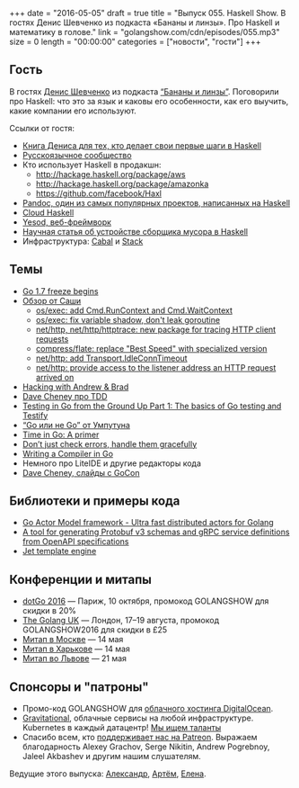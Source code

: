 +++
date = "2016-05-05"
draft = true
title = "Выпуск 055. Haskell Show. В гостях Денис Шевченко из подкаста «Бананы и линзы». Про Haskell и математику в голове."
link = "golangshow.com/cdn/episodes/055.mp3"
size = 0
length = "00:00:00"
categories = ["новости", "гости"]
+++

## Гость
В гостях [Денис Шевченко](https://twitter.com/dshevchenko_biz) из подкаста [“Бананы и линзы”](http://bananasandlenses.net). Поговорили про Haskell: что это за язык и каковы его особенности, как его выучить, какие компании его используют.

Ссылки от гостя:
- [Книга Дениса для тех, кто делает свои первые шаги в Haskell](https://www.ohaskell.guide)
- [Русскоязычное сообщество](http://ruhaskell.org/)
- Кто использует Haskell в продакшн:
  - http://hackage.haskell.org/package/aws
  - http://hackage.haskell.org/package/amazonka
  - https://github.com/facebook/Haxl
- [Pandoc, один из самых популярных проектов, написанных на Haskell](http://pandoc.org/)
- [Cloud Haskell](http://haskell-distributed.github.io/)
- [Yesod, веб-фреймворк](http://www.yesodweb.com/)
- [Научная статья об устройстве сборщика мусора в Haskell](http://community.haskell.org/~simonmar/bib/parallel-gc-08_abstract.html)
- Инфраструктура: [Cabal](https://www.haskell.org/cabal/) и [Stack](http://docs.haskellstack.org/en/stable/README/)

## Темы
- [Go 1.7 freeze begins](https://groups.google.com/forum/#!topic/golang-dev/lcvpM-vAoE8)
- [Обзор от Саши](https://github.com/LK4D4/report/blob/master/reports/golang-may5.md)
  - [os/exec: add Cmd.RunContext and Cmd.WaitContext](https://github.com/golang/go/commit/2cc27a7de9e7d14cb6702153688d02746c6a49ea)
  - [os/exec: fix variable shadow, don't leak goroutine](https://github.com/golang/go/commit/1b591dfb1f071d978448966e979e40b1f265c1a5)
  - [net/http, net/http/httptrace: new package for tracing HTTP client requests](https://github.com/golang/go/commit/1518d431321100cd9f0e18d740da7c835ba438dd)
  - [compress/flate: replace "Best Speed" with specialized version](https://github.com/golang/go/commit/d8b7bd6a1f89df1fbcf43fcaee72a94e291dcdb1)
  - [net/http: add Transport.IdleConnTimeout](https://github.com/golang/go/commit/abc1472d78c70888473634497b49b1c2e1bb6569)
  - [net/http: provide access to the listener address an HTTP request arrived on](https://github.com/golang/go/commit/a9cf0b1e1e2a66db547fcabb7188465e4ac54700)
- [Hacking with Andrew & Brad](https://twitter.com/bradfitz/status/727699236012232704)
- [Dave Cheney про TDD](http://dave.cheney.net/2016/04/11/the-value-of-tdd)
- [Testing in Go from the Ground Up Part 1: The basics of Go testing and Testify](http://csfortheslothful.blogspot.ru/2016/05/testing-in-go-from-ground-up-part-1.html)
- [“Go или не Go” от Умпутуна](http://p.umputun.com/2016/05/03/go-ili-nie-go/)
- [Time in Go: A primer](https://machiel.me/post/time-in-go-a-primer/)
- [Don’t just check errors, handle them gracefully](http://dave.cheney.net/2016/04/27/dont-just-check-errors-handle-them-gracefully)
- [Writing a Compiler in Go](http://squanch.org/writing-a-compiler-in-go/)
- Немного про LiteIDE и другие редакторы кода
- [Dave Cheney, слайды с GoCon](http://dave.cheney.net/paste/gocon-spring-2016.pdf)

## Библиотеки и примеры кода
- [Go Actor Model framework - Ultra fast distributed actors for Golang](https://github.com/rogeralsing/gam)
- [A tool for generating Protobuf v3 schemas and gRPC service definitions from OpenAPI specifications](https://github.com/NYTimes/openapi2proto)
- [Jet template engine](https://github.com/CloudyKit/jet)

## Конференции и митапы
- [dotGo 2016](http://www.dotgo.eu) — Париж, 10 октября, промокод GOLANGSHOW для скидки в 20%
- [The Golang UK](http://golanguk.com) — Лондон, 17–19 августа, промокод GOLANGSHOW2016 для скидки в £25
- [Митап в Москве](http://www.meetup.com/Golang-Moscow/events/230289501/) — 14 мая
- [Митап в Харькове](http://www.meetup.com/Kharkiv-Go-DevOps-Meetup/events/230286553/) — 14 мая
- [Митап во Львове](http://www.meetup.com/Lviv-Golang-Group/events/230225272/) — 21 мая

## Спонсоры и "патроны"
- Промо-код GOLANGSHOW для [облачного хостинга DigitalOcean](https://www.digitalocean.com/?utm_campaign=golangshow&utm_medium=podcast&refcode=63eedb038a3e).
- [Gravitational](http://gravitational.com), облачные сервисы на любой инфраструктуре. Kubernetes в каждый датацентр! [Мы ищем таланты](github.com/gravitational/careers)
- Спасибо всем, кто [поддерживает нас на Patreon](https://www.patreon.com/golangshow). Выражаем благодарность Alexey Grachov, Serge Nikitin, Andrew Pogrebnoy, Jaleel Akbashev и другим нашим слушателям.

Ведущие этого выпуска: [Александр](https://twitter.com/LK4D4math), [Артём](https://twitter.com/miolini), [Елена](https://twitter.com/webdeva).
